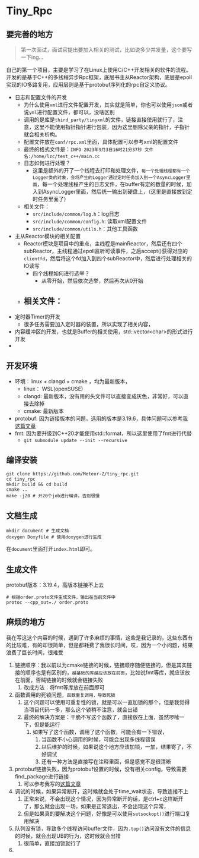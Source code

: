 # Tiny_Rpc

## 要完善的地方

>第一次面试，面试官提出要加入相关的测试，比如说多少并发量，这个要写一下ing...

自己的第一个项目，主要是学习了在Linux上使用C/C++开发相关的软件的流程。开发的是基于C++的多线程异步Rpc框架，底层书主从Reactor架构，底层是epoll实现的IO多路复用，应用层则是基于protobuf序列化的rpc自定义协议。

- 日志和配置文件的开发
  - 为什么使用`xml`进行文件配置开发，其实就是简单，你也可以使用`json`或者说`yml`进行配置文件，都可以，没啥区别
  - 调用的是库是`third_party/tinyxml`的文件，链接直接使用就行了，注意，这里不能使用指针指针进行包装，因为这里删除父亲的指针，子指针就会相关析构。
  - 配置文件放在`conf/rpc.xml`里面，具体配置可以参考xml的配置文件
  - 最终的格式文件是：`INFO 2023年9月3日16时21分37秒 文件名:/home/lzc/test_c++/main.cc`
  - 日志如何进行处理？
    - 这里是额外的开了一个线程去打印和处理文件，`每一个处理线程都有一个Logger类的对象，会将产生的Logger通过定时任务加入到一个AsyncLogger里面`，每一个处理线程产生的日志文件，在buffer有定的数量的时候，加入到AsyncLogger里面，然后统一输出到硬盘上，（这里是直接放到定时任务里面了）
  - 相关文件：
    - `src/include/common/log.h`：log日志
    - `src/include/common/config.h`: 读取xml配置文件
    - `src/include/common/utils.h`：其他工具函数
- 主从Reactor模块的相关配置
  - Reactor模块是项目中的重点，主线程是mainReactor，然后还有四个subReactor，主线程通过epoll监听可读事件，之后accept()获得对应的`clientfd`，然后将这个fd加入到四个subReactor中，然后进行处理相关的IO读写
    - 四个线程如何进行选举？
      - 从零开始，然后依次选举，然后再次从0开始
  - 相关文件：
    - 
- 定时器Timer的开发
  - 很多任务需要加入定时器的装置，所以实现了相关内容，
- 内容缓冲区的开发，也就是Buffer的相关使用，std::vector&lt;char&gt;的形式进行开发
-  

## 开发环境

- 环境：linux + clangd + cmake ，均为最新版本，
  - linux： WSL(openSUSE)
  - clangd: 最新版本，没有用的头文件可以直接变成灰色，非常好，可以直接去除掉
  - cmake: 最新版本
- protobuf: 因为链接版本的问题，选用的版本是3.19.6，具体问题可以参考[我这篇文章](https://zhuanlan.zhihu.com/p/679834990)
- fmt: 因为要升级到C++20才能使用std::format，所以这里使用了fmt进行代替
  - `git submodule update --init --recursive`

## 编译安装

```shell
git clone https://github.com/Meteor-Z/tiny_rpc.git
cd tiny_rpc 
mkdir build && cd build
cmake .. 
make -j20 # 开20个job进行编译，否则很慢
```

## 文档生成

```shell
mkdir document # 生成文档
doxygen Doxyfile # 使用doxygen进行生成
```

在`document`里面打开`index.html`即可。

## 生成文件

protobuf版本：3.19.4，高版本链接不上去

```shell
# 根据order.proto文件生成文件，输出在当前文件中
protoc --cpp_out=./ order.proto 
```

## 麻烦的地方

我在写这这个内容的时候，遇到了许多麻烦的事情，这些是我记录的，这些东西有的比较难，有的却很简单，但是都耗费了我很长时间，哎，因为一个小问题，结果浪费了巨长时间，很难受

1. 链接顺序：我以前以为cmake链接的时候，链接顺序随便链接的，但是其实链接的顺序也是有区别的，`越基础的库越应该放在前面`，比如说fmt等库，就应该放在前面，否贼链接的时候就会链接失败
   1. 改成方法：将fmt等库放在前面即可
2. 函数调用的死锁问题，`函数重复调用，导致死锁`
   1. 这个问题可以使用可重复性的锁，就是可以一直加锁的那个，但是我觉得当项目代码一多，那么这个锁稍不注意，就会出错
   2. 最终的解决方案是：干脆不写这个函数了，直接放在上面，虽然啰嗦一下，但是能运行
      1. 如果写了这个函数，调用了这个函数，可能会有一下错误，
         1. 当函数不小心调用的时候，可能会出现多线程错误
         2. 以后维护的时候，如果说这个地方应该加锁，一加，结果寄了，不好调试
         3. 还有一种方法是直接写在注释里面，但是感觉不是很清晰
3. protobuf链接失败，因为protobuf设置的时候，没有相关config，导致需要find_package进行链接
   1. 可以参考我写的[这篇文章](https://zhuanlan.zhihu.com/p/679834990)
4. 调试的时候，如果异常断开，这时候就会处于time_wait状态，导致连接不上
   1. 正常来说，不会出现这个情况，因为异常断开的话，是ctrl+c这样断开了，那么就会出现一场，如果是正常退出，不会出现这个异常，
   2. 但是如果真的要解决这个问题，好像是可以使用`setsockopt()`进行端口复用解决
5. 队列没有锁，导致多个线程访问buffer文件，因为`.top()`访问没有文件的信息的时候，就会出现UB的行为，这时候就会出错
   1. 很简单，直接加锁就行了
6. 